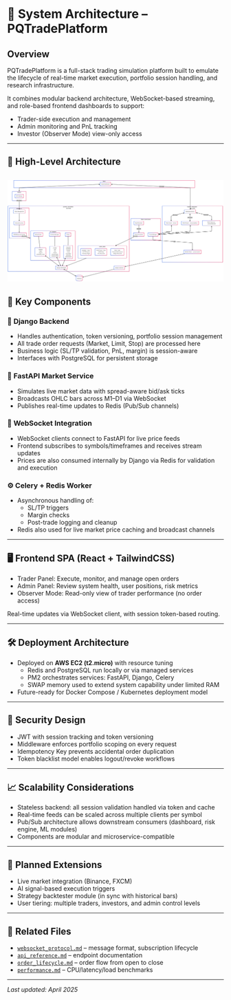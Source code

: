 # 🧩 System Architecture – PQTradePlatform

## Overview

PQTradePlatform is a full-stack trading simulation platform built to emulate the lifecycle of real-time market execution, portfolio session handling, and research infrastructure.

It combines modular backend architecture, WebSocket-based streaming, and role-based frontend dashboards to support:
- Trader-side execution and management
- Admin monitoring and PnL tracking
- Investor (Observer Mode) view-only access

---

## 🔄 High-Level Architecture

![Architecture Diagram](./images/architecture-diagram.png)
---

## 🧠 Key Components

### 🔐 **Django Backend**
- Handles authentication, token versioning, portfolio session management
- All trade order requests (Market, Limit, Stop) are processed here
- Business logic (SL/TP validation, PnL, margin) is session-aware
- Interfaces with PostgreSQL for persistent storage

### 🚀 **FastAPI Market Service**
- Simulates live market data with spread-aware bid/ask ticks
- Broadcasts OHLC bars across M1–D1 via WebSocket
- Publishes real-time updates to Redis (Pub/Sub channels)

### 🔌 **WebSocket Integration**
- WebSocket clients connect to FastAPI for live price feeds
- Frontend subscribes to symbols/timeframes and receives stream updates
- Prices are also consumed internally by Django via Redis for validation and execution

### ⚙️ **Celery + Redis Worker**
- Asynchronous handling of:
  - SL/TP triggers
  - Margin checks
  - Post-trade logging and cleanup
- Redis also used for live market price caching and broadcast channels

---

## 🖥️ Frontend SPA (React + TailwindCSS)

- Trader Panel: Execute, monitor, and manage open orders
- Admin Panel: Review system health, user positions, risk metrics
- Observer Mode: Read-only view of trader performance (no order access)

Real-time updates via WebSocket client, with session token-based routing.

---

## 🛠 Deployment Architecture

- Deployed on **AWS EC2 (t2.micro)** with resource tuning
  - Redis and PostgreSQL run locally or via managed services
  - PM2 orchestrates services: FastAPI, Django, Celery
  - SWAP memory used to extend system capability under limited RAM
- Future-ready for Docker Compose / Kubernetes deployment model

---

## 🔐 Security Design

- JWT with session tracking and token versioning
- Middleware enforces portfolio scoping on every request
- Idempotency Key prevents accidental order duplication
- Token blacklist model enables logout/revoke workflows

---

## 📈 Scalability Considerations

- Stateless backend: all session validation handled via token and cache
- Real-time feeds can be scaled across multiple clients per symbol
- Pub/Sub architecture allows downstream consumers (dashboard, risk engine, ML modules)
- Components are modular and microservice-compatible

---

## 🧠 Planned Extensions

- Live market integration (Binance, FXCM)
- AI signal-based execution triggers
- Strategy backtester module (in sync with historical bars)
- User tiering: multiple traders, investors, and admin control levels

---

## 📎 Related Files

- [`websocket_protocol.md`](./websocket_protocol.md) – message format, subscription lifecycle  
- [`api_reference.md`](./api_reference.md) – endpoint documentation  
- [`order_lifecycle.md`](./order_lifecycle.md) – order flow from open to close  
- [`performance.md`](./performance.md) – CPU/latency/load benchmarks  

---

_Last updated: April 2025_


